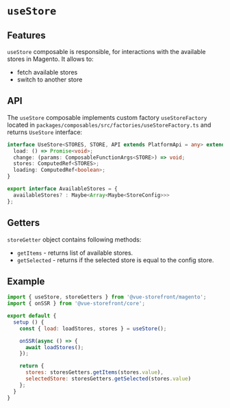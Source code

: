 # `useStore`

## Features

`useStore` composable is responsible, for interactions with the available stores in Magento. It allows to:
* fetch available stores
* switch to another store

## API
The `useStore` composable implements custom factory `useStoreFactory` located in `packages/composables/src/factories/useStoreFactory.ts`  and returns `UseStore` interface:
```typescript
interface UseStore<STORES, STORE, API extends PlatformApi = any> extends Composable<API> {
  load: () => Promise<void>;
  change: (params: ComposableFunctionArgs<STORE>) => void;
  stores: ComputedRef<STORES>;
  loading: ComputedRef<boolean>;
}

export interface AvailableStores = {
  availableStores? : Maybe<Array<Maybe<StoreConfig>>>
};
```

## Getters

`storeGetter` object contains following methods:

* `getItems` - returns list of available stores.
* `getSelected` - returns if the selected store is equal to the config store.


## Example

```js
import { useStore, storeGetters } from '@vue-storefront/magento';
import { onSSR } from '@vue-storefront/core';

export default {
  setup () {
    const { load: loadStores, stores } = useStore();

    onSSR(async () => {
      await loadStores();
    });

    return {
      stores: storesGetters.getItems(stores.value),
      selectedStore: storesGetters.getSelected(stores.value)
    };
  }
}
```
